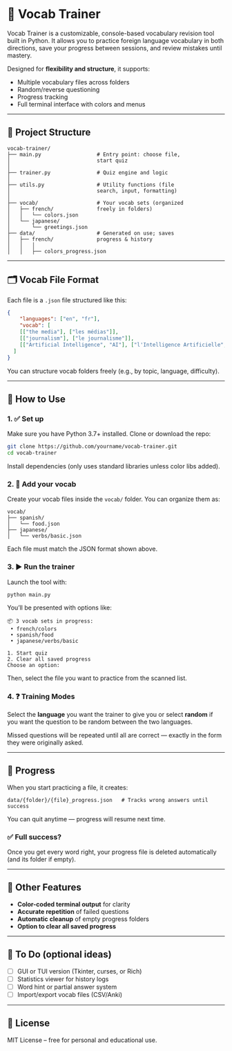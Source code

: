 # 🧠 Vocab Trainer

Vocab Trainer is a customizable, console-based vocabulary revision tool built in Python. It allows you to practice foreign language vocabulary in both directions, save your progress between sessions, and review mistakes until mastery. 

Designed for **flexibility and structure**, it supports:
- Multiple vocabulary files across folders
- Random/reverse questioning
- Progress tracking
- Full terminal interface with colors and menus

---

## 📁 Project Structure

```
vocab-trainer/
├── main.py                  # Entry point: choose file,
│                            start quiz
│
├── trainer.py               # Quiz engine and logic
│
├── utils.py                 # Utility functions (file
│                            search, input, formatting)
│
├── vocab/                   # Your vocab sets (organized
│   ├── french/              freely in folders)
│   │   └── colors.json
│   └── japanese/
│       └── greetings.json
├── data/                    # Generated on use; saves
│   ├── french/              progress & history
│   │   │
│   │   ├── colors_progress.json
```

---

## 🗂️ Vocab File Format

Each file is a `.json` file structured like this:

```json
{
    "languages": ["en", "fr"],
    "vocab": [
    [["the media"], ["les médias"]],
    [["journalism"], ["le journalisme"]],
    [["Artificial Intelligence", "AI"], ["l'Intelligence Artificielle", "l'IA"]]
  ]
}
```

You can structure vocab folders freely (e.g., by topic, language, difficulty).

---

## 🚀 How to Use

### 1. ✅ Set up
Make sure you have Python 3.7+ installed. Clone or download the repo:

```bash
git clone https://github.com/yourname/vocab-trainer.git
cd vocab-trainer
```

Install dependencies (only uses standard libraries unless color libs added).

### 2. 🧠 Add your vocab

Create your vocab files inside the `vocab/` folder. You can organize them as:

```
vocab/
├── spanish/
│   └── food.json
├── japanese/
│   └── verbs/basic.json
```

Each file must match the JSON format shown above.

### 3. ▶️ Run the trainer

Launch the tool with:

```bash
python main.py
```

You’ll be presented with options like:

```
📦 3 vocab sets in progress:
 • french/colors
 • spanish/food
 • japanese/verbs/basic

1. Start quiz
2. Clear all saved progress
Choose an option:
```

Then, select the file you want to practice from the scanned list.

### 4. ❓ Training Modes

Select the **language** you want the trainer to give you or select **random** if you want the question to be random between the two languages.

Missed questions will be repeated until all are correct — exactly in the form they were originally asked.

---

## 💾 Progress

When you start practicing a file, it creates:

```
data/{folder}/{file}_progress.json   # Tracks wrong answers until success
```

You can quit anytime — progress will resume next time.

### ✅ Full success?
Once you get every word right, your progress file is deleted automatically (and its folder if empty).

---

## 🧹 Other Features

- **Color-coded terminal output** for clarity
- **Accurate repetition** of failed questions
- **Automatic cleanup** of empty progress folders
- **Option to clear all saved progress**

---

## 📌 To Do (optional ideas)

- [ ] GUI or TUI version (Tkinter, curses, or Rich)
- [ ] Statistics viewer for history logs
- [ ] Word hint or partial answer system
- [ ] Import/export vocab files (CSV/Anki)

---

## 📄 License

MIT License – free for personal and educational use.
